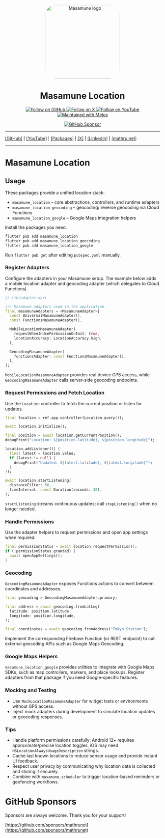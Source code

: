 <p align="center">
  <a href="https://mathru.net">
    <img width="240px" src="https://raw.githubusercontent.com/mathrunet/flutter_masamune/master/.github/images/icon.png" alt="Masamune logo" style="border-radius: 32px"s><br/>
  </a>
  <h1 align="center">Masamune Location</h1>
</p>

<p align="center">
  <a href="https://github.com/mathrunet">
    <img src="https://img.shields.io/static/v1?label=GitHub&message=Follow&logo=GitHub&color=333333&link=https://github.com/mathrunet" alt="Follow on GitHub" />
  </a>
  <a href="https://x.com/mathru">
    <img src="https://img.shields.io/static/v1?label=@mathru&message=Follow&logo=X&color=0F1419&link=https://x.com/mathru" alt="Follow on X" />
  </a>
  <a href="https://www.youtube.com/c/mathrunetchannel">
    <img src="https://img.shields.io/static/v1?label=YouTube&message=Follow&logo=YouTube&color=FF0000&link=https://www.youtube.com/c/mathrunetchannel" alt="Follow on YouTube" />
  </a>
  <a href="https://github.com/invertase/melos">
    <img src="https://img.shields.io/static/v1?label=maintained%20with&message=melos&color=FF1493&link=https://github.com/invertase/melos" alt="Maintained with Melos" />
  </a>
</p>

<p align="center">
  <a href="https://github.com/sponsors/mathrunet"><img src="https://img.shields.io/static/v1?label=Sponsor&message=%E2%9D%A4&logo=GitHub&color=ff69b4&link=https://github.com/sponsors/mathrunet" alt="GitHub Sponsor" /></a>
</p>

---

[[GitHub]](https://github.com/mathrunet) | [[YouTube]](https://www.youtube.com/c/mathrunetchannel) | [[Packages]](https://pub.dev/publishers/mathru.net/packages) | [[X]](https://x.com/mathru) | [[LinkedIn]](https://www.linkedin.com/in/mathrunet/) | [[mathru.net]](https://mathru.net)

---

# Masamune Location

## Usage

These packages provide a unified location stack:

- `masamune_location` – core abstractions, controllers, and runtime adapters
- `masamune_location_geocoding` – geocoding/ reverse geocoding via Cloud Functions
- `masamune_location_google` – Google Maps integration helpers

Install the packages you need.

```bash
flutter pub add masamune_location
flutter pub add masamune_location_geocoding
flutter pub add masamune_location_google
```

Run `flutter pub get` after editing `pubspec.yaml` manually.

### Register Adapters

Configure the adapters in your Masamune setup. The example below adds a mobile location adapter and geocoding adapter (which delegates to Cloud Functions).

```dart
// lib/adapter.dart

/// Masamune adapters used in the application.
final masamuneAdapters = <MasamuneAdapter>[
  const UniversalMasamuneAdapter(),
  const FunctionsMasamuneAdapter(),

  MobileLocationMasamuneAdapter(
    requestWhenInUsePermissionOnInit: true,
    locationAccuracy: LocationAccuracy.high,
  ),

  GeocodingMasamuneAdapter(
    functionsAdapter: const FunctionsMasamuneAdapter(),
  ),
];
```

`MobileLocationMasamuneAdapter` provides real device GPS access, while `GeocodingMasamuneAdapter` calls server-side geocoding endpoints.

### Request Permissions and Fetch Location

Use the `Location` controller to fetch the current position or listen for updates.

```dart
final location = ref.app.controller(Location.query());

await location.initialize();

final position = await location.getCurrentPosition();
debugPrint("Location: ${position.latitude}, ${position.longitude}");

location.addListener(() {
  final latest = location.value;
  if (latest != null) {
    debugPrint("Updated: ${latest.latitude}, ${latest.longitude}");
  }
});

await location.startListening(
  distanceFilter: 50,
  timeInterval: const Duration(seconds: 30),
);
```

`startListening` streams continuous updates; call `stopListening()` when no longer needed.

### Handle Permissions

Use the adapter helpers to request permissions and open app settings when required.

```dart
final permissionStatus = await location.requestPermission();
if (!permissionStatus.granted) {
  await openAppSettings();
}
```

### Geocoding

`GeocodingMasamuneAdapter` exposes Functions actions to convert between coordinates and addresses.

```dart
final geocoding = GeocodingMasamuneAdapter.primary;

final address = await geocoding.fromLatLng(
  latitude: position.latitude,
  longitude: position.longitude,
);

final coordinates = await geocoding.fromAddress("Tokyo Station");
```

Implement the corresponding Firebase Function (or REST endpoint) to call external geocoding APIs such as Google Maps Geocoding.

### Google Maps Helpers

`masamune_location_google` provides utilities to integrate with Google Maps SDKs, such as map controllers, markers, and place lookups. Register adapters from that package if you need Google-specific features.

### Mocking and Testing

- Use `MockLocationMasamuneAdapter` for widget tests or environments without GPS access.
- Inject mock adapters during development to simulate location updates or geocoding responses.

### Tips

- Handle platform permissions carefully: Android 12+ requires approximate/precise location toggles, iOS may need `NSLocationAlwaysUsageDescription` strings.
- Cache last known locations to reduce sensor usage and provide instant UI feedback.
- Respect user privacy by communicating why location data is collected and storing it securely.
- Combine with `masamune_scheduler` to trigger location-based reminders or geofencing workflows.

# GitHub Sponsors

Sponsors are always welcome. Thank you for your support!

[https://github.com/sponsors/mathrunet](https://github.com/sponsors/mathrunet)